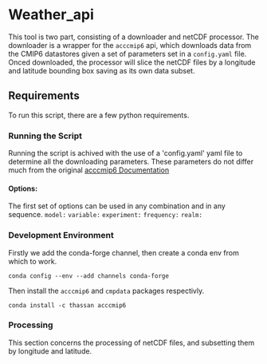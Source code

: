 # Weather_api

This tool is two part, consisting of a downloader and netCDF processor. The downloader is a wrapper for the `acccmip6` api, which downloads data from the CMIP6 datastores given a set of parameters set in a `config.yaml` file. Onced downloaded, the processor will slice the netCDF files by a longitude and latitude bounding box saving as its own data subset.

## Requirements
To run this script, there are a few python requirements.

### Running the Script
Running the script is achived with the use of a 'config.yaml' yaml file to determine all the downloading parameters. These parameters do not differ much from the original [acccmip6 Documentation](https://acccmip6.readthedocs.io/en/latest/index.html)

#### Options:
The first set of options can be used in any combination and in any sequence. 
`model:`
`variable:`
`experiment:`
`frequency:`
`realm:`




### Development Environment
Firstly we add the conda-forge channel, then create a conda env from which to work.

```
conda config --env --add channels conda-forge
```
Then install the `acccmip6` and `cmpdata` packages respectivly.
```
conda install -c thassan acccmip6
```

### Processing
This section concerns the processing of netCDF files, and subsetting them by longitude and latitude.